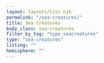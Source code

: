 ```yaml
---
layout: layouts/list.njk
permalink: "/sea-creatures/"
title: Sea Creatures
body_class: sea-creatures
filter_by_tag: "type_seacreatures"
type: "sea-creatures"
listing: ""
hemisphere: ""
---
```

